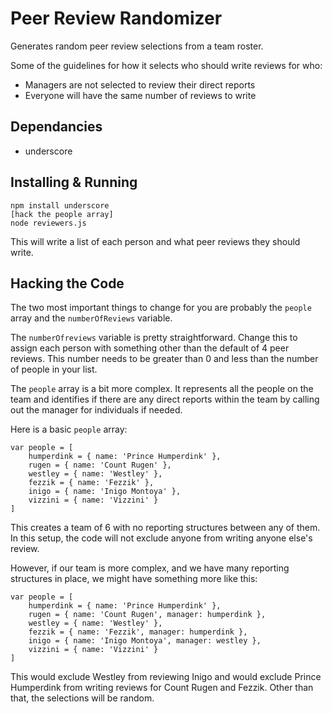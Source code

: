 # Peer Review Randomizer

Generates random peer review selections from a team roster.

Some of the guidelines for how it selects who should write reviews for who:

* Managers are not selected to review their direct reports
* Everyone will have the same number of reviews to write

## Dependancies

* underscore

## Installing & Running

    npm install underscore
    [hack the people array]
    node reviewers.js

This will write a list of each person and what peer reviews they should write.

## Hacking the Code

The two most important things to change for you are probably the `people` array and the `numberOfReviews` variable.

The `numberOfreviews` variable is pretty straightforward. Change this to assign each person with something other than the default of 4 peer reviews. This number needs to be greater than 0 and less than the number of people in your list.

The `people` array is a bit more complex. It represents all the people on the team and identifies if there are any direct reports within the team by calling out the manager for individuals if needed.

Here is a basic `people` array:

    var people = [
        humperdink = { name: 'Prince Humperdink' },
        rugen = { name: 'Count Rugen' },
        westley = { name: 'Westley' },
        fezzik = { name: 'Fezzik' },
        inigo = { name: 'Inigo Montoya' },
        vizzini = { name: 'Vizzini' }
    ]

This creates a team of 6 with no reporting structures between any of them. In this setup, the code will not exclude anyone from writing anyone else's review.

However, if our team is more complex, and we have many reporting structures in place, we might have something more like this:

    var people = [
        humperdink = { name: 'Prince Humperdink' },
        rugen = { name: 'Count Rugen', manager: humperdink },
        westley = { name: 'Westley' },
        fezzik = { name: 'Fezzik', manager: humperdink },
        inigo = { name: 'Inigo Montoya', manager: westley },
        vizzini = { name: 'Vizzini' }
    ]

This would exclude Westley from reviewing Inigo and would exclude Prince Humperdink from writing reviews for Count Rugen and Fezzik. Other than that, the selections will be random.
